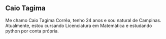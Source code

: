 ## Caio Tagima

Me chamo Caio Tagima Corrêa, tenho 24 anos e sou natural de Campinas. Atualmente, estou cursando Licenciatura em Matemática e estudando python por conta própria.
